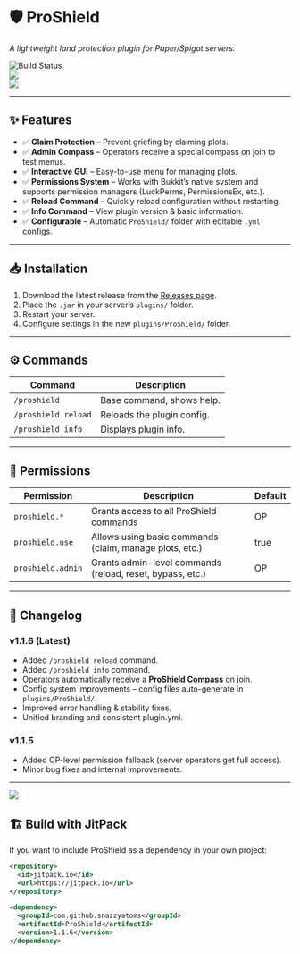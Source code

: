 # 🛡️ ProShield  
*A lightweight land protection plugin for Paper/Spigot servers.*

![Build Status](https://jitpack.io/v/snazzyatoms/ProShield.svg)  
[![](https://img.shields.io/badge/Java-17+-blue.svg)](https://adoptium.net/)  
[![](https://img.shields.io/badge/MC-Paper%20%2F%20Spigot%201.20+-brightgreen.svg)]()  

---

## ✨ Features
- ✅ **Claim Protection** – Prevent griefing by claiming plots.  
- ✅ **Admin Compass** – Operators receive a special compass on join to test menus.  
- ✅ **Interactive GUI** – Easy-to-use menu for managing plots.  
- ✅ **Permissions System** – Works with Bukkit’s native system and supports permission managers (LuckPerms, PermissionsEx, etc.).  
- ✅ **Reload Command** – Quickly reload configuration without restarting.  
- ✅ **Info Command** – View plugin version & basic information.  
- ✅ **Configurable** – Automatic `ProShield/` folder with editable `.yml` configs.  

---

## 📥 Installation
1. Download the latest release from the [Releases page](https://github.com/snazzyatoms/ProShield/releases).  
2. Place the `.jar` in your server’s `plugins/` folder.  
3. Restart your server.  
4. Configure settings in the new `plugins/ProShield/` folder.  

---

## ⚙️ Commands
| Command | Description |
|---------|-------------|
| `/proshield` | Base command, shows help. |
| `/proshield reload` | Reloads the plugin config. |
| `/proshield info` | Displays plugin info. |

---

## 🔑 Permissions
| Permission | Description | Default |
|------------|-------------|---------|
| `proshield.*` | Grants access to all ProShield commands | OP |
| `proshield.use` | Allows using basic commands (claim, manage plots, etc.) | true |
| `proshield.admin` | Grants admin-level commands (reload, reset, bypass, etc.) | OP |

---

## 📜 Changelog  

### v1.1.6 (Latest)
- Added `/proshield reload` command.  
- Added `/proshield info` command.  
- Operators automatically receive a **ProShield Compass** on join.  
- Config system improvements – config files auto-generate in `plugins/ProShield/`.  
- Improved error handling & stability fixes.  
- Unified branding and consistent plugin.yml.  

### v1.1.5
- Added OP-level permission fallback (server operators get full access).  
- Minor bug fixes and internal improvements.  

---
[![](https://jitpack.io/v/snazzyatoms/ProShield.svg)](https://jitpack.io/#snazzyatoms/ProShield)


## 🏗️ Build with JitPack
If you want to include ProShield as a dependency in your own project:

```xml
<repository>
  <id>jitpack.io</id>
  <url>https://jitpack.io</url>
</repository>

<dependency>
  <groupId>com.github.snazzyatoms</groupId>
  <artifactId>ProShield</artifactId>
  <version>1.1.6</version>
</dependency>


